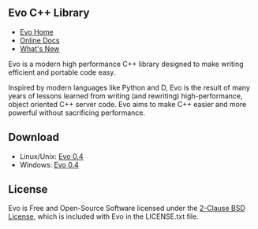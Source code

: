 Evo C++ Library
---------------

* [Evo Home](https://github.com/jlctools/evo)
* [Online Docs](http://jlctools.github.io/evo/evo-0.4/html/index.html)
* [What's New](http://jlctools.github.io/evo/evo-0.4/html/WhatsNew.html)

Evo is a modern high performance C++ library designed to make writing efficient and portable code easy.

Inspired by modern languages like Python and D, Evo is the result of many years of lessons learned from writing (and rewriting) high-performance, object oriented C++ server code. Evo aims to make C++ easier and more powerful without sacrificing performance.

Download
--------

* Linux/Unix: [Evo 0.4](https://github.com/jlctools/evo/raw/master/download/evo-0.4.tar.gz)
* Windows: [Evo 0.4](https://github.com/jlctools/evo/raw/master/download/evo-0.4.zip)

License
-------

Evo is Free and Open-Source Software licensed under the [2-Clause BSD License](https://opensource.org/licenses/BSD-2-Clause), which is included with Evo in the LICENSE.txt file.
